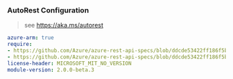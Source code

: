 ### AutoRest Configuration

> see https://aka.ms/autorest

``` yaml
azure-arm: true
require:
- https://github.com/Azure/azure-rest-api-specs/blob/ddcde53422ff186f5b69fb32338ecac3d11c3bca/specification/communication/resource-manager/readme.md
- https://github.com/Azure/azure-rest-api-specs/blob/ddcde53422ff186f5b69fb32338ecac3d11c3bca/specification/communication/resource-manager/readme.go.md
license-header: MICROSOFT_MIT_NO_VERSION
module-version: 2.0.0-beta.3

```